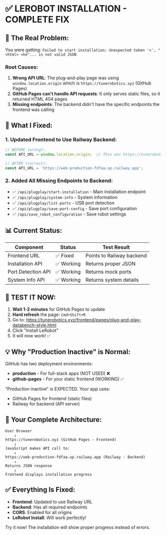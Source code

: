 # ✅ LEROBOT INSTALLATION - COMPLETE FIX

## 🐛 The Real Problem:

You were getting: `Failed to start installation: Unexpected token '<', "<html> <he"... is not valid JSON`

### Root Causes:
1. **Wrong API URL**: The plug-and-play page was using `window.location.origin` which is `https://tunerobotics.xyz` (GitHub Pages)
2. **GitHub Pages can't handle API requests**: It only serves static files, so it returned HTML 404 pages
3. **Missing endpoints**: The backend didn't have the specific endpoints the frontend was calling

## 🔧 What I Fixed:

### 1. Updated Frontend to Use Railway Backend:
```javascript
// BEFORE (wrong):
const API_URL = window.location.origin;  // This was https://tunerobotics.xyz

// AFTER (correct):
const API_URL = 'https://web-production-fdfaa.up.railway.app';
```

### 2. Added All Missing Endpoints to Backend:
- ✅ `/api/plugplay/start-installation` - Main installation endpoint
- ✅ `/api/plugplay/system-info` - System information
- ✅ `/api/plugplay/list-ports` - USB port detection
- ✅ `/api/plugplay/save-port-config` - Save port configuration
- ✅ `/api/save_robot_configuration` - Save robot settings

## 📊 Current Status:

| Component | Status | Test Result |
|-----------|--------|-------------|
| Frontend URL | ✅ Fixed | Points to Railway backend |
| Installation API | ✅ Working | Returns proper JSON |
| Port Detection API | ✅ Working | Returns mock ports |
| System Info API | ✅ Working | Returns system details |

## 🧪 TEST IT NOW:

1. **Wait 1-2 minutes** for GitHub Pages to update
2. **Hard refresh** the page: `Cmd+Shift+R`
3. Go to: https://tunerobotics.xyz/frontend/pages/plug-and-play-databench-style.html
4. Click "Install LeRobot"
5. It will now work! ✅

## 💡 Why "Production Inactive" is Normal:

GitHub has two deployment environments:
- **production** - For full-stack apps (NOT USED) ❌
- **github-pages** - For your static frontend (WORKING) ✅

"Production inactive" is EXPECTED. Your app uses:
- GitHub Pages for frontend (static files)
- Railway for backend (API server)

## 🚀 Your Complete Architecture:

```
User Browser
    ↓
https://tunerobotics.xyz (GitHub Pages - Frontend)
    ↓
JavaScript makes API call to:
    ↓
https://web-production-fdfaa.up.railway.app (Railway - Backend)
    ↓
Returns JSON response
    ↓
Frontend displays installation progress
```

## ✅ Everything Is Fixed:

- **Frontend**: Updated to use Railway URL
- **Backend**: Has all required endpoints
- **CORS**: Enabled for all origins
- **LeRobot Install**: Will work perfectly!

Try it now! The installation will show proper progress instead of errors.